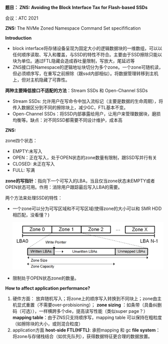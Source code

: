 **题目： ZNS: Avoiding the Block Interface Tax for Flash-based SSDs**

会议：ATC 2021

**ZNS:** The NVMe Zoned Namespace Command Set specifification

**Introduction**

* block interface将存储设备呈现为固定大小的逻辑数据块的一维数组，可以以任何顺序读取、写入和覆盖，与SSD的特性不符合。主要由于SSD擦除只能以块为单位。通过FTL隐藏会造成吞吐量限制，写放大，尾延迟等
* ZNS接口将Namespace的逻辑地址块切分为多个zone。一个zone可随机读，但必须顺序写，在重写之前擦除（跟ssd内部相似）。将数据管理转移到主机上，但对主机隐藏了可靠性。

**两种主要降低接口不适配的方法**：Stream SSDs 和 Open-Channel SSDs

* Stream SSDs: 允许用户在写命令中加入流标记（主要是数据的生命周期），将传入数据区分到不同的擦除块上，减少GC，FTL基本不变。
* Open-Channel SSDs：将SSD内部暴露给用户，让用户来管理数据块，磨损均衡等。缺点：对不同SSD都需要不同设计维护，成本高

**ZNS:**

zone四个状态：

* EMPTY:未写入
* OPEN：正在写入，处于OPEN状态的zone数量有限制，跟SSD写并行有关
* CLOSED: 未正在写入
* FULL: 写满

**zone的写指针**：指向下一个可写入的LBA，当且仅当zone状态未EMPTY或者OPEN状态可用。作用：消除用户跟踪最后写入LBA的需要。

两个方法来处理SSD的特性：

* 一个zone可以分为可写区域和不可写区域(使得zone的大小可以和 SMR HDD相匹配，没看懂？)

  ![](image/ZNS_ATC2021/1633799745415.png)
* 限制处于OPEN状态zone的数量。

**How to affect application performance?**

1. 硬件方面：
   放弃随机写入；将zone上的顺序写入转换到不同块上；zone由主机显式重置（不需要over-probisioning）；
   **zone sizing** ：如条带（具备纠删码（可选）），一样横跨多个die，提高读写性能（类似super page？）
   **mapping table**：由于ZNS只支持顺序写，mapping table 可以保持在粗粒度（如擦除块的大小，或则混合粒度）
2. application方面
   **host-side FTL(HFTL)**: 承担mapping 和 gc
   **file system**： 将zone与存储栈结合（如优先队列），获得数据特征更合理的数据放置。
